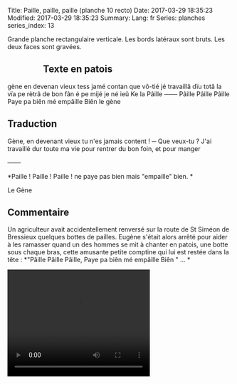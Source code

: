 Title: Paille, paille, paille (planche 10 recto)
Date: 2017-03-29 18:35:23
Modified: 2017-03-29 18:35:23
Summary: 
Lang: fr
Series: planches
series_index: 13

Grande planche rectangulaire verticale. Les bords latéraux sont bruts. Les deux faces sont gravées.

<figure class="image-block" style="float: left;">
  <img alt="" src="{static}/images/planche_10_recto.png">
  <figcaption style="max-width: 236px"></figcaption>
</figure>

## Texte en patois
gène en devenan vieux tess jamé contan que vô-tié jé travaillâ  dïu totâ la vïa pe rètrâ de bon fân é pe mijé je né ieû Ke la Pâille   ───  Pâille  Pâille  Pâille  Paye pa biên mé empâille Biên   le gène

## Traduction
Gène, en devenant vieux tu n'es jamais content !
─  Que veux-tu ? J'ai travaillé dur toute ma vie pour rentrer du bon foin, et pour manger

 ───

 *Paille !  Paille !  Paille !  ne paye pas bien mais  "empaille" bien.   *

Le Gène

## Commentaire
Un agriculteur avait accidentellement renversé sur la route de St Siméon de Bressieux quelques bottes de pailles. Eugène s'était alors arrêté pour aider à les ramasser quand un des hommes se mit à chanter en patois, une botte sous chaque bras, cette amusante petite comptine qui lui est restée dans la tête : *"Pâille  Pâille  Pâille,  Paye pa biên mé empâille Biên " ...
*


<video width="320" height="240" controls>
  <source src="https://d1njpgd0ygatdn.cloudfront.net/video_10.mp4" type="video/mp4">
</video>
